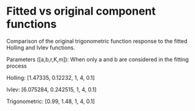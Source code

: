 # Fitted vs original component functions
Comparison of the original trigonometric function response to the fitted Holling and Ivlev functions.

Parameters ([a,b,r,K,m]):
When only a and b are considered in the fitting process

Holling: [1.47335, 0.12232, 1, 4, 0.1]

Ivlev: [6.075284, 0.242515, 1, 4, 0.1]

Trigonometric: [0.99, 1.48, 1, 4, 0.1]
